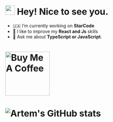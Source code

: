 ### <h1><img src="https://emojis.slackmojis.com/emojis/images/1531849430/4246/blob-sunglasses.gif?1531849430" width="30"/> Hey! Nice to see you.</h1> 

- 🇺🇦 I’m currently working on **StarCode**
- 📱 I like to improve my **React and Js** skills
- 🚀 Ask me about **TypeScript or JavaScript**.
# <a href="https://www.buymeacoffee.com/fedorchukzS" target="_blank"><img src="https://cdn.buymeacoffee.com/buttons/v2/default-red.png" alt="Buy Me A Coffee" width="140" ></a>
# ![Artem's GitHub stats](https://github-readme-stats.vercel.app/api?username=ArtemFedorchuk&show_icons=true&theme=dracula)


